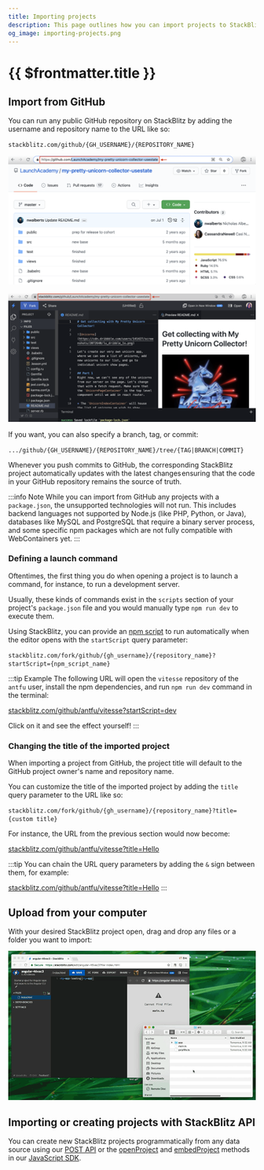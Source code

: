 ```yaml
---
title: Importing projects
description: This page outlines how you can import projects to StackBlitz.
og_image: importing-projects.png
---
```


# {{ $frontmatter.title }}

## Import from GitHub

You can run any public GitHub repository on StackBlitz by adding the username and repository name to the URL like so:

`stackblitz.com/github/{GH_USERNAME}/{REPOSITORY_NAME}`

![Public GitHub Repository](./assets/github-public-repo.png)

![Public Repository Import from GitHub](./assets/import-from-github.png)

If you want, you can also specify a branch, tag, or commit:

`.../github/{GH_USERNAME}/{REPOSITORY_NAME}/tree/{TAG|BRANCH|COMMIT}`

Whenever you push commits to GitHub, the corresponding StackBlitz project automatically updates with the latest changes ensuring that the code in your GitHub repository remains the source of truth.

:::info Note
While you can import from GitHub any projects with a `package.json`, the unsupported technologies will not run. This includes backend languages not supported by Node.js (like PHP, Python, or Java), databases like MySQL and PostgreSQL that require a binary server process, and some specific npm packages which are not fully compatible with WebContainers yet.
:::

### Defining a launch command

Oftentimes, the first thing you do when opening a project is to launch a command, for instance, to run a development server.

Usually, these kinds of commands exist in the `scripts` section of your project's `package.json` file and you would manually type `npm run dev` to execute them.

Using StackBlitz, you can provide an [npm script](https://docs.npmjs.com/cli/v8/using-npm/scripts) to run automatically when the editor opens with the `startScript` query parameter:

`stackblitz.com/fork/github/{gh_username}/{repository_name}?startScript={npm_script_name}`

:::tip Example
The following URL will open the `vitesse` repository of the `antfu` user, install the npm dependencies, and run `npm run dev` command in the terminal:

[stackblitz.com/github/antfu/vitesse?startScript=dev](https://stackblitz.com/github/antfu/vitesse?startScript=dev)

Click on it and see the effect yourself!
:::

### Changing the title of the imported project

When importing a project from GitHub, the project title will default to the GitHub project owner's name and repository name.

You can customize the title of the imported project by adding the `title` query parameter to the URL like so:

`stackblitz.com/fork/github/{gh_username}/{repository_name}?title={custom title}`

For instance, the URL from the previous section would now become:

[stackblitz.com/github/antfu/vitesse?title=Hello](https://stackblitz.com/github/antfu/vitesse?title=Hello)

:::tip
You can chain the URL query parameters by adding the `&` sign between them, for example:

[stackblitz.com/github/antfu/vitesse?title=Hello](https://stackblitz.com/github/antfu/vitesse?title=Hello&startScript=dev)
:::

## Upload from your computer

With your desired StackBlitz project open, drag and drop any files or a folder you want to import:

<img
  alt="Animation of dragging files from a local folder onto the StackBlitz sidebar"
  src="./assets/import-drag-and-drop-files.gif"
/>

## Importing or creating projects with StackBlitz API

You can create new StackBlitz projects programmatically from any data source using our [POST API](/platform/api/post-api) or the [openProject](/platform/api/javascript-sdk#openproject) and [embedProject](/platform/api/javascript-sdk#embedproject) methods in our [JavaScript SDK](/platform/api/javascript-sdk).
